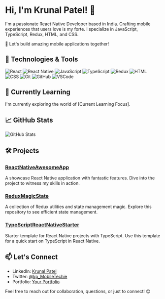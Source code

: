 # Hi, I'm Krunal Patel! 👋

I'm a passionate React Native Developer based in India. Crafting mobile experiences that users love is my forte. I specialize in JavaScript, TypeScript, Redux, HTML, and CSS.

🚀 Let's build amazing mobile applications together!

## 🔧 Technologies & Tools

![React](https://img.shields.io/badge/-React-61DAFB?logo=react&logoColor=white&style=flat-square)
![React Native](https://img.shields.io/badge/-React%20Native-61DAFB?logo=react&logoColor=white&style=flat-square)
![JavaScript](https://img.shields.io/badge/-JavaScript-F7DF1E?logo=javascript&logoColor=white&style=flat-square)
![TypeScript](https://img.shields.io/badge/-TypeScript-3178C6?logo=typescript&logoColor=white&style=flat-square)
![Redux](https://img.shields.io/badge/-Redux-764ABC?logo=redux&logoColor=white&style=flat-square)
![HTML](https://img.shields.io/badge/-HTML-E34F26?logo=html5&logoColor=white&style=flat-square)
![CSS](https://img.shields.io/badge/-CSS-1572B6?logo=css3&logoColor=white&style=flat-square)
![Git](https://img.shields.io/badge/-Git-F05032?logo=git&logoColor=white&style=flat-square)
![GitHub](https://img.shields.io/badge/-GitHub-181717?logo=github&logoColor=white&style=flat-square)
![VSCode](https://img.shields.io/badge/-VSCode-007ACC?logo=visual-studio-code&logoColor=white&style=flat-square)

## 🌱 Currently Learning

I'm currently exploring the world of [Current Learning Focus].

## 📈 GitHub Stats

![GitHub Stats](https://github-readme-stats.vercel.app/api?username=KP-MobileTechie&show_icons=true&hide_title=true&hide=issues&count_private=true&theme=radical)

## 🛠️ Projects

### [ReactNativeAwesomeApp](Link-to-Repo)

A showcase React Native application with fantastic features. Dive into the project to witness my skills in action.

### [ReduxMagicState](Link-to-Repo)

A collection of Redux utilities and state management magic. Explore this repository to see efficient state management.

### [TypeScriptReactNativeStarter](Link-to-Repo)

Starter template for React Native projects with TypeScript. Use this template for a quick start on TypeScript in React Native.

## 📫 Let's Connect

- LinkedIn: [Krunal Patel](https://in.linkedin.com/in/krunal-patel-a0382b1b3)
- Twitter: [@kp_MobileTechie](https://twitter.com/kp_MobileTechie)
- Portfolio: [Your Portfolio](Link-to-Portfolio)

Feel free to reach out for collaboration, questions, or just to connect! 😊
